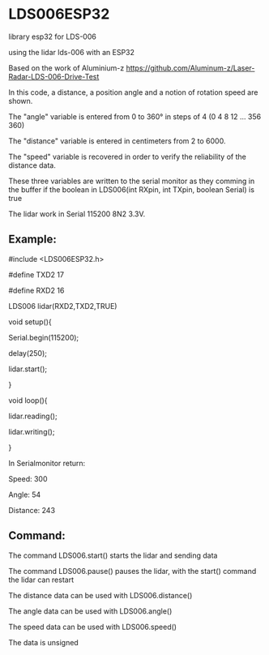 # LDS006ESP32
library esp32 for LDS-006

using the lidar lds-006 with an ESP32

Based on the work of Aluminium-z https://github.com/Aluminum-z/Laser-Radar-LDS-006-Drive-Test

In this code, a distance, a position angle and a notion of rotation speed are shown.

The "angle" variable is entered from 0 to 360° in steps of 4 (0 4 8 12 ... 356 360)

The "distance" variable is entered in centimeters from 2 to 6000.

The "speed" variable is recovered in order to verify the reliability of the distance data.

These three variables are written to the serial monitor as they comming in the buffer if the boolean in LDS006(int RXpin, int TXpin, boolean Serial) is true

The lidar work in Serial 115200 8N2 3.3V.


Example:
------
#include <LDS006ESP32.h>

#define TXD2 17

#define RXD2 16

LDS006 lidar(RXD2,TXD2,TRUE)

void setup(){

Serial.begin(115200);

delay(250);

lidar.start();

}

void loop(){

lidar.reading();

lidar.writing();

}


  In Serialmonitor return:
  
  Speed: 300
  
  Angle: 54
  
  Distance: 243
  
  
  Command:
  ------
  The command LDS006.start() starts the lidar and sending data
  
  The command LDS006.pause() pauses the lidar, with the start() command the lidar can restart
  
  The distance data can be used with LDS006.distance()
  
  The angle data can be used with LDS006.angle()
  
  The speed data can be used with LDS006.speed()
  
  The data is unsigned
